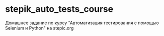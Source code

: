 # stepik_auto_tests_course
Домашнее задание по курсу "Автоматизация тестирования с помощью Selenium и Python" на stepic.org
